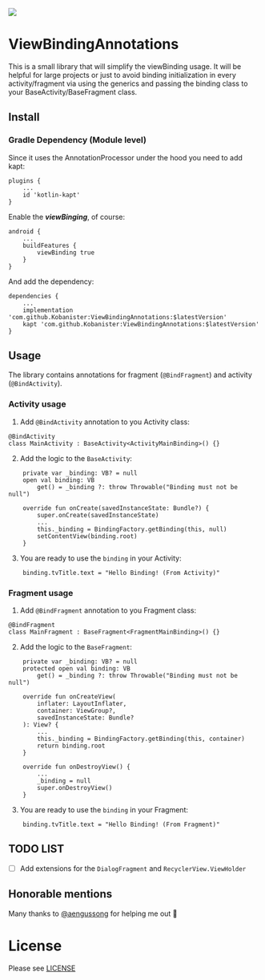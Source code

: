 [![](https://jitpack.io/v/Kobanister/ViewBindingAnnotations.svg)](https://jitpack.io/#Kobanister/ViewBindingAnnotations)


# ViewBindingAnnotations

This is a small library that will simplify the viewBinding usage.
It will be helpful for large projects or just to avoid binding initialization in every activity/fragment via using the generics and passing the binding class to your BaseActivity/BaseFragment class.


## Install

### Gradle Dependency (Module level)

Since it uses the AnnotationProcessor under the hood you need to add kapt:

```
plugins {
    ...
    id 'kotlin-kapt'
}
```

Enable the ***viewBinging***, of course:

```
android {
    ...
    buildFeatures {
        viewBinding true
    }
}
```

And add the dependency:

```
dependencies {
    ...
    implementation 'com.github.Kobanister:ViewBindingAnnotations:$latestVersion'
    kapt 'com.github.Kobanister:ViewBindingAnnotations:$latestVersion'
}
```


## Usage

The library contains annotations for fragment (`@BindFragment`) and activity (`@BindActivity`).

### Activity usage

1. Add `@BindActivity` annotation to you Activity class:

```
@BindActivity
class MainActivity : BaseActivity<ActivityMainBinding>() {}
```

2. Add the logic to the `BaseActivity`:

```
    private var _binding: VB? = null
    open val binding: VB
        get() = _binding ?: throw Throwable("Binding must not be null")

    override fun onCreate(savedInstanceState: Bundle?) {
        super.onCreate(savedInstanceState)
        ...
        this._binding = BindingFactory.getBinding(this, null)
        setContentView(binding.root)
    }
```

3. You are ready to use the `binding` in your Activity:

```
    binding.tvTitle.text = "Hello Binding! (From Activity)"
```


### Fragment usage

1. Add `@BindFragment` annotation to you Fragment class:

```
@BindFragment
class MainFragment : BaseFragment<FragmentMainBinding>() {}
```

2. Add the logic to the `BaseFragment`:

```
    private var _binding: VB? = null
    protected open val binding: VB
        get() = _binding ?: throw Throwable("Binding must not be null")

    override fun onCreateView(
        inflater: LayoutInflater,
        container: ViewGroup?,
        savedInstanceState: Bundle?
    ): View? {
        ...
        this._binding = BindingFactory.getBinding(this, container)
        return binding.root
    }

    override fun onDestroyView() {
        ...
        _binding = null
        super.onDestroyView()
    }
```

3. You are ready to use the `binding` in your Fragment:

```
    binding.tvTitle.text = "Hello Binding! (From Fragment)"
```


## TODO LIST

* [ ] Add extensions for the `DialogFragment` and `RecyclerView.ViewHolder`


## Honorable mentions

Many thanks to [@aengussong](https://github.com/aengussong) for helping me out :hugs:


# License
Please see [LICENSE](https://github.com/Kobanister/ViewBindingAnnotations/blob/master/LICENSE)
